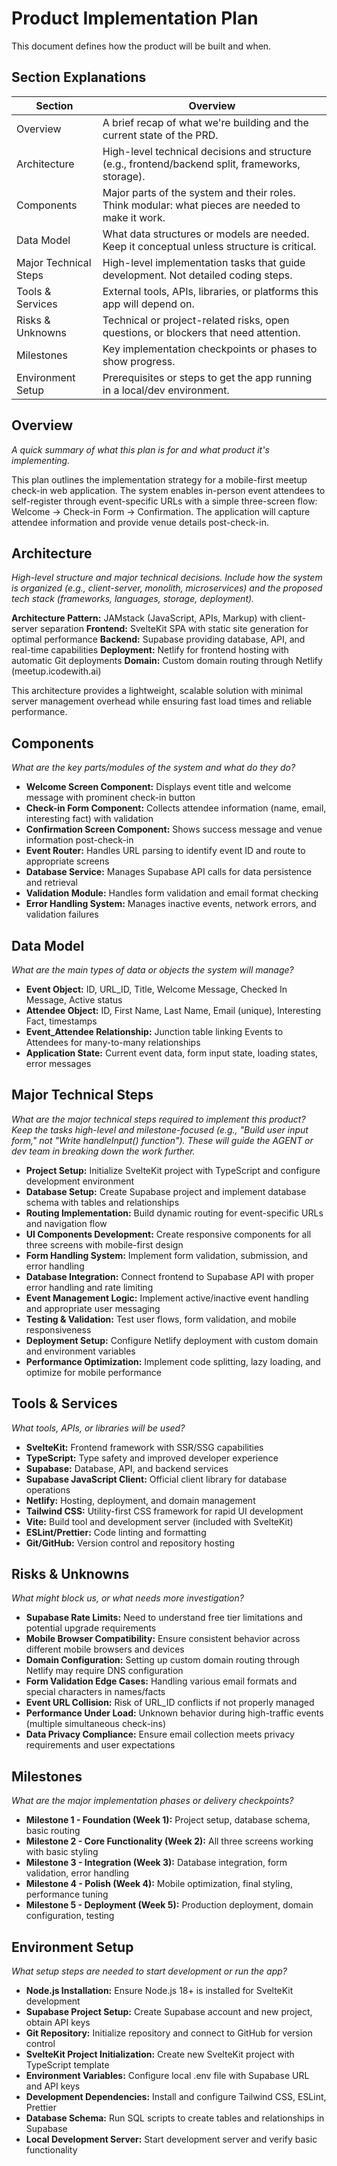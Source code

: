 # Product Implementation Plan
This document defines how the product will be built and when.

## Section Explanations
| Section                  | Overview |
|--------------------------|--------------------------|
| Overview                 | A brief recap of what we're building and the current state of the PRD. |
| Architecture             | High-level technical decisions and structure (e.g., frontend/backend split, frameworks, storage). |
| Components               | Major parts of the system and their roles. Think modular: what pieces are needed to make it work. |
| Data Model               | What data structures or models are needed. Keep it conceptual unless structure is critical. |
| Major Technical Steps    | High-level implementation tasks that guide development. Not detailed coding steps. |
| Tools & Services         | External tools, APIs, libraries, or platforms this app will depend on. |
| Risks & Unknowns         | Technical or project-related risks, open questions, or blockers that need attention. |
| Milestones    | Key implementation checkpoints or phases to show progress. |
| Environment Setup | Prerequisites or steps to get the app running in a local/dev environment. |

## Overview
_A quick summary of what this plan is for and what product it's implementing._

This plan outlines the implementation strategy for a mobile-first meetup check-in web application. The system enables in-person event attendees to self-register through event-specific URLs with a simple three-screen flow: Welcome → Check-in Form → Confirmation. The application will capture attendee information and provide venue details post-check-in.

## Architecture
_High-level structure and major technical decisions. Include how the system is organized (e.g., client-server, monolith, microservices) and the proposed tech stack (frameworks, languages, storage, deployment)._

**Architecture Pattern:** JAMstack (JavaScript, APIs, Markup) with client-server separation
**Frontend:** SvelteKit SPA with static site generation for optimal performance
**Backend:** Supabase providing database, API, and real-time capabilities
**Deployment:** Netlify for frontend hosting with automatic Git deployments
**Domain:** Custom domain routing through Netlify (meetup.icodewith.ai)

This architecture provides a lightweight, scalable solution with minimal server management overhead while ensuring fast load times and reliable performance.

## Components
_What are the key parts/modules of the system and what do they do?_

- **Welcome Screen Component:** Displays event title and welcome message with prominent check-in button
- **Check-in Form Component:** Collects attendee information (name, email, interesting fact) with validation
- **Confirmation Screen Component:** Shows success message and venue information post-check-in
- **Event Router:** Handles URL parsing to identify event ID and route to appropriate screens
- **Database Service:** Manages Supabase API calls for data persistence and retrieval
- **Validation Module:** Handles form validation and email format checking
- **Error Handling System:** Manages inactive events, network errors, and validation failures

## Data Model
_What are the main types of data or objects the system will manage?_

- **Event Object:** ID, URL_ID, Title, Welcome Message, Checked In Message, Active status
- **Attendee Object:** ID, First Name, Last Name, Email (unique), Interesting Fact, timestamps
- **Event_Attendee Relationship:** Junction table linking Events to Attendees for many-to-many relationships
- **Application State:** Current event data, form input state, loading states, error messages

## Major Technical Steps
_What are the major technical steps required to implement this product? Keep the tasks high-level and milestone-focused (e.g., "Build user input form," not "Write handleInput() function"). These will guide the AGENT or dev team in breaking down the work further._

- **Project Setup:** Initialize SvelteKit project with TypeScript and configure development environment
- **Database Setup:** Create Supabase project and implement database schema with tables and relationships
- **Routing Implementation:** Build dynamic routing for event-specific URLs and navigation flow
- **UI Components Development:** Create responsive components for all three screens with mobile-first design
- **Form Handling System:** Implement form validation, submission, and error handling
- **Database Integration:** Connect frontend to Supabase API with proper error handling and rate limiting
- **Event Management Logic:** Implement active/inactive event handling and appropriate user messaging
- **Testing & Validation:** Test user flows, form validation, and mobile responsiveness
- **Deployment Setup:** Configure Netlify deployment with custom domain and environment variables
- **Performance Optimization:** Implement code splitting, lazy loading, and optimize for mobile performance

## Tools & Services
_What tools, APIs, or libraries will be used?_

- **SvelteKit:** Frontend framework with SSR/SSG capabilities
- **TypeScript:** Type safety and improved developer experience
- **Supabase:** Database, API, and backend services
- **Supabase JavaScript Client:** Official client library for database operations
- **Netlify:** Hosting, deployment, and domain management
- **Tailwind CSS:** Utility-first CSS framework for rapid UI development
- **Vite:** Build tool and development server (included with SvelteKit)
- **ESLint/Prettier:** Code linting and formatting
- **Git/GitHub:** Version control and repository hosting

## Risks & Unknowns
_What might block us, or what needs more investigation?_

- **Supabase Rate Limits:** Need to understand free tier limitations and potential upgrade requirements
- **Mobile Browser Compatibility:** Ensure consistent behavior across different mobile browsers and devices
- **Domain Configuration:** Setting up custom domain routing through Netlify may require DNS configuration
- **Form Validation Edge Cases:** Handling various email formats and special characters in names/facts
- **Event URL Collision:** Risk of URL_ID conflicts if not properly managed
- **Performance Under Load:** Unknown behavior during high-traffic events (multiple simultaneous check-ins)
- **Data Privacy Compliance:** Ensure email collection meets privacy requirements and user expectations

## Milestones
_What are the major implementation phases or delivery checkpoints?_

- **Milestone 1 - Foundation (Week 1):** Project setup, database schema, basic routing
- **Milestone 2 - Core Functionality (Week 2):** All three screens working with basic styling
- **Milestone 3 - Integration (Week 3):** Database integration, form validation, error handling
- **Milestone 4 - Polish (Week 4):** Mobile optimization, final styling, performance tuning
- **Milestone 5 - Deployment (Week 5):** Production deployment, domain configuration, testing

## Environment Setup
_What setup steps are needed to start development or run the app?_

- **Node.js Installation:** Ensure Node.js 18+ is installed for SvelteKit development
- **Supabase Project Setup:** Create Supabase account and new project, obtain API keys
- **Git Repository:** Initialize repository and connect to GitHub for version control
- **SvelteKit Project Initialization:** Create new SvelteKit project with TypeScript template
- **Environment Variables:** Configure local .env file with Supabase URL and API keys
- **Development Dependencies:** Install and configure Tailwind CSS, ESLint, Prettier
- **Database Schema:** Run SQL scripts to create tables and relationships in Supabase
- **Local Development Server:** Start development server and verify basic functionality